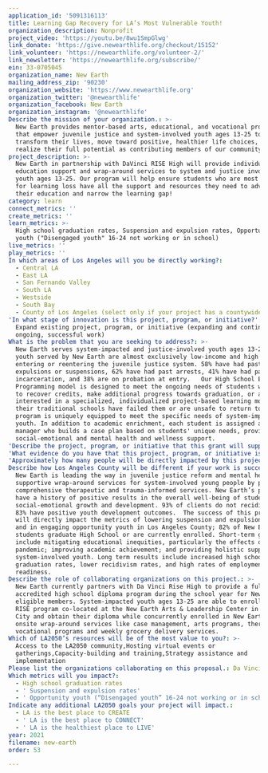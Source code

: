```yaml
---
application_id: '5091316113'
title: Learning Gap Recovery for LA’s Most Vulnerable Youth!
organization_description: Nonprofit
project_video: 'https://youtu.be/8wu1SmpGlwg'
link_donate: 'https://give.newearthlife.org/checkout/15152'
link_volunteer: 'https://newearthlife.org/volunteer-2/'
link_newsletter: 'https://newearthlife.org/subscribe/'
ein: 33-0705045
organization_name: New Earth
mailing_address_zip: '90230'
organization_website: 'https://www.newearthlife.org'
organization_twitter: '@newearthlife'
organization_facebook: New Earth
organization_instagram: '@newearthlife'
Describe the mission of your organization.: >-
  New Earth provides mentor-based arts, educational, and vocational programs
  that empower juvenile justice and system-involved youth ages 13-25 to
  transform their lives, move toward positive, healthier life choices, and
  realize their full potential as contributing members of our community.
project_description: >-
  New Earth in partnership with DaVinci RISE High will provide individualized
  education support and wrap-around services to system and justice involved
  youth ages 13-25. Our program will help ensure students who are most at risk
  for learning loss have all the support and resources they need to advance
  their education and narrow the learning gap!
category: learn
connect_metrics: ''
create_metrics: ''
learn_metrics: >-
  High school graduation rates, Suspension and expulsion rates, Opportunity
  youth ("Disengaged youth" 16-24 not working or in school)
live_metrics: ''
play_metrics: ''
In which areas of Los Angeles will you be directly working?:
  - Central LA
  - East LA
  - San Fernando Valley
  - South LA
  - Westside
  - South Bay
  - County of Los Angeles (select only if your project has a countywide benefit)
'In what stage of innovation is this project, program, or initiative?': >-
  Expand existing project, program, or initiative (expanding and continuing
  ongoing, successful work)
What is the problem that you are seeking to address?: >-
  New Earth serves system-impacted and justice-involved youth ages 13-25. The
  youth served by New Earth are almost exclusively low-income and high risk for
  entering or reentering the juvenile justice system. 58% have had past
  expulsions or suspensions, 62% have had past arrests, 41% have had past
  incarceration, and 38% are on probation at entry.   Our High School Education
  Programming model is designed to meet the ongoing needs of students who want
  to recover credits, make additional progress towards graduation, or are
  interested in a specialized, individualized project-based learning model when
  their traditional schools have failed them or are unsafe to return to. The
  program is uniquely equipped to meet the specific needs of system-impacted
  youth. In addition to academic enrichment, each student is assigned a case
  manager who builds a case plan based on students' unique needs, providing
  social-emotional and mental health and wellness support. 
'Describe the project, program, or initiative that this grant will support to address the problem identified.': "New Earth and Da Vinci RISE provide young people with the opportunity to earn a High School Diploma through a highly responsive, holistic, and integrated educational model that meets the unique needs of youth navigating foster care, housing instability, probation, and/or other circumstances that have caused disruptions in their academic journeys. Through a flex-scheduling, credit recovery model, students are given the voice and choice needed to accomplish their academic goals while honoring the additional responsibilities they have in their lives. By engaging students through a relationship-focused learning experience we help them overcome individual obstacles and systemic barriers.  \L Given inequities in learning environment, safety, security and resources, New Earth RISE students are high risk for learning loss during pandemic related campus closures. The partnership between RISE and New Earth in this educational program works to continue learning and wraparound services, mental health support, vocational training, arts and enrichment programs, nutritional support, and other resources.  Programs include our F.L.O.W. poetry and music program, which promotes literacy and enhances writing skills based on the California Language Arts Standards of education. Our job training program allows students to gain experience and skills while contributing to the community through our People’s Market no-cost food distribution program which was designed to address food insecurity."
'What evidence do you have that this project, program, or initiative is or will be successful, and how will you define and measure success?': "Success of New Earth’s program is based on the following metrics: At least 95% of youth served will report that New Earth’s programs made a positive impact on their lives, evidenced by improved reading and writing skills and enhanced self-confidence and life skills. At least 99% of youth who participate in New Earth’s post-release programs will successfully transition back into the community, as evidenced by obtainment of a high school diploma or employment. At least 95% of youth served will remain free from re-incarceration. At least 85% of seniors will graduate with their High School Diploma.  New Earth programs have produced the following results:  93%\_of members remain free from incarceration 100% of young people employed with New Earth are now stably housed 70% of young people are job-ready and placed in outside employment 82% have graduated high school or are currently enrolled 80%\_learned how to manage emotions  We expect to maintain and exceed our current success rates."
'Approximately how many people will be directly impacted by this project, program, or initiative?': '125'
Describe how Los Angeles County will be different if your work is successful.: >-
  New Earth is leading the way in juvenile justice reform and mental health
  supportive wrap-around services for system-involved young people by providing
  comprehensive therapeutic and trauma-informed services. New Earth’s programs
  have a history of positive results in the overall well-being of students and
  social-emotional growth and development. 93% of clients do not recidivate and
  83% have positive youth development outcomes.  The success of this program
  will directly impact the metrics of lowering suspension and expulsion rates
  and in engaging opportunity youth in Los Angeles County; 82% of New Earth Rise
  students graduate High School or are currently enrolled. Short-term goals
  include mitigating educational inequities, particularly the effects of the
  pandemic; improving academic achievement; and providing holistic support for
  system-involved youth. Long term results include increased high school
  graduation rates, lower recidivism rates, and high rates of employment and job
  readiness.
Describe the role of collaborating organizations on this project.: >-
  New Earth currently partners with Da Vinci Rise High to provide a fully
  accredited high school diploma program during the school year for New Earth’s
  eligible members. System-impacted youth ages 13-25 are able to enroll in the
  RISE program co-located at the New Earth Arts & Leadership Center in Culver
  City and obtain their diploma while concurrently enrolled in New Earth’s
  onsite wrap-around services like case management, arts programs, therapy,
  vocational programs and weekly grocery delivery services.
Which of LA2050’s resources will be of the most value to you?: >-
  Access to the LA2050 community,Hosting virtual events or
  gatherings,Capacity-building and training,Strategy assistance and
  implementation
Please list the organizations collaborating on this proposal.: Da Vinci RISE High School
Which metrics will you impact?:
  - High school graduation rates
  - ' Suspension and expulsion rates'
  - ' Opportunity youth (“Disengaged youth” 16-24 not working or in school)'
Indicate any additional LA2050 goals your project will impact.:
  - LA is the best place to CREATE
  - ' LA is the best place to CONNECT'
  - ' LA is the healthiest place to LIVE'
year: 2021
filename: new-earth
order: 53

---
```

